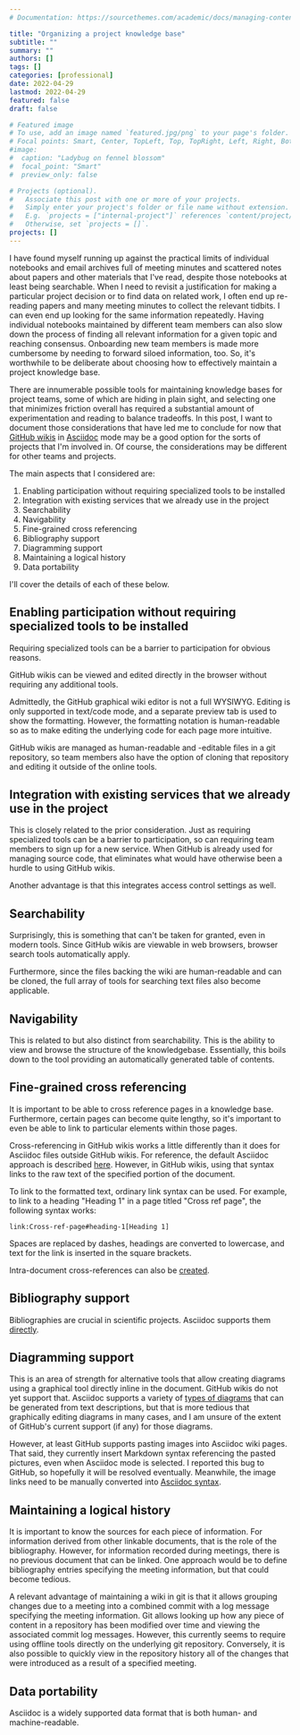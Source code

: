 ```yaml
---
# Documentation: https://sourcethemes.com/academic/docs/managing-content/

title: "Organizing a project knowledge base"
subtitle: ""
summary: ""
authors: []
tags: []
categories: [professional]
date: 2022-04-29
lastmod: 2022-04-29
featured: false
draft: false

# Featured image
# To use, add an image named `featured.jpg/png` to your page's folder.
# Focal points: Smart, Center, TopLeft, Top, TopRight, Left, Right, BottomLeft, Bottom, BottomRight.
#image:
#  caption: "Ladybug on fennel blossom"
#  focal_point: "Smart"
#  preview_only: false

# Projects (optional).
#   Associate this post with one or more of your projects.
#   Simply enter your project's folder or file name without extension.
#   E.g. `projects = ["internal-project"]` references `content/project/deep-learning/index.md`.
#   Otherwise, set `projects = []`.
projects: []
---
```

I have found myself running up against the practical limits of individual notebooks and email archives full of meeting minutes and scattered notes about papers and other materials that I've read, despite those notebooks at least being searchable. When I need to revisit a justification for making a particular project decision or to find data on related work, I often end up re-reading papers and many meeting minutes to collect the relevant tidbits. I can even end up looking for the same information repeatedly. Having individual notebooks maintained by different team members can also slow down the process of finding all relevant information for a given topic and reaching consensus. Onboarding new team members is made more cumbersome by needing to forward siloed information, too. So, it's worthwhile to be deliberate about choosing how to effectively maintain a project knowledge base.

There are innumerable possible tools for maintaining knowledge bases for project teams, some of which are hiding in plain sight, and selecting one that minimizes friction overall has required a substantial amount of experimentation and reading to balance tradeoffs. In this post, I want to document those considerations that have led me to conclude for now that [GitHub wikis](https://docs.github.com/en/communities/documenting-your-project-with-wikis) in [Asciidoc](https://asciidoctor.org/) mode may be a good option for the sorts of projects that I'm involved in. Of course, the considerations may be different for other teams and projects.

The main aspects that I considered are:
1. Enabling participation without requiring specialized tools to be installed
2. Integration with existing services that we already use in the project
3. Searchability
4. Navigability
5. Fine-grained cross referencing
6. Bibliography support
7. Diagramming support
8. Maintaining a logical history
9. Data portability

I'll cover the details of each of these below.

## Enabling participation without requiring specialized tools to be installed

Requiring specialized tools can be a barrier to participation for obvious reasons.

GitHub wikis can be viewed and edited directly in the browser without requiring any additional tools.

Admittedly, the GitHub graphical wiki editor is not a full WYSIWYG. Editing is only supported in text/code mode, and a separate preview tab is used to show the formatting. However, the formatting notation is human-readable so as to make editing the underlying code for each page more intuitive.

GitHub wikis are managed as human-readable and -editable files in a git repository, so team members also have the option of cloning that repository and editing it outside of the online tools.

## Integration with existing services that we already use in the project

This is closely related to the prior consideration. Just as requiring specialized tools can be a barrier to participation, so can requiring team members to sign up for a new service. When GitHub is already used for managing source code, that eliminates what would have otherwise been a hurdle to using GitHub wikis.

Another advantage is that this integrates access control settings as well.

## Searchability

Surprisingly, this is something that can't be taken for granted, even in modern tools. Since GitHub wikis are viewable in web browsers, browser search tools automatically apply.

Furthermore, since the files backing the wiki are human-readable and can be cloned, the full array of tools for searching text files also become applicable.

## Navigability

This is related to but also distinct from searchability. This is the ability to view and browse the structure of the knowledgebase. Essentially, this boils down to the tool providing an automatically generated table of contents.

## Fine-grained cross referencing

It is important to be able to cross reference pages in a knowledge base. Furthermore, certain pages can become quite lengthy, so it's important to even be able to link to particular elements within those pages.

Cross-referencing in GitHub wikis works a little differently than it does for Asciidoc files outside GitHub wikis. For reference, the default Asciidoc approach is described [here](https://docs.asciidoctor.org/asciidoc/latest/macros/inter-document-xref/#navigating-between-source-files). However, in GitHub wikis, using that syntax links to the raw text of the specified portion of the document.

To link to the formatted text, ordinary link syntax can be used. For example, to link to a heading "Heading 1" in a page titled "Cross ref page", the following syntax works:
```
link:Cross-ref-page#heading-1[Heading 1]
```
Spaces are replaced by dashes, headings are converted to lowercase, and text for the link is inserted in the square brackets.

Intra-document cross-references can also be [created](https://docs.asciidoctor.org/asciidoc/latest/macros/xref/#internal-cross-references).

## Bibliography support

Bibliographies are crucial in scientific projects. Asciidoc supports them [directly](https://docs.asciidoctor.org/asciidoc/latest/sections/bibliography/).

## Diagramming support

This is an area of strength for alternative tools that allow creating diagrams using a graphical tool directly inline in the document. GitHub wikis do not yet support that. Asciidoc supports a variety of [types of diagrams](https://docs.asciidoctor.org/diagram-extension/latest/) that can be generated from text descriptions, but that is more tedious that graphically editing diagrams in many cases, and I am unsure of the extent of GitHub's current support (if any) for those diagrams.

However, at least GitHub supports pasting images into Asciidoc wiki pages. That said, they currently insert Markdown syntax referencing the pasted pictures, even when Asciidoc mode is selected. I reported this bug to GitHub, so hopefully it will be resolved eventually. Meanwhile, the image links need to be manually converted into [Asciidoc syntax](https://docs.asciidoctor.org/asciidoc/latest/syntax-quick-reference/#images).

## Maintaining a logical history

It is important to know the sources for each piece of information. For information derived from other linkable documents, that is the role of the bibliography. However, for information recorded during meetings, there is no previous document that can be linked. One approach would be to define bibliography entries specifying the meeting information, but that could become tedious.

A relevant advantage of maintaining a wiki in git is that it allows grouping changes due to a meeting into a combined commit with a log message specifying the meeting information. Git allows looking up how any piece of content in a repository has been modified over time and viewing the associated commit log messages. However, this currently seems to require using offline tools directly on the underlying git repository. Conversely, it is also possible to quickly view in the repository history all of the changes that were introduced as a result of a specified meeting.

## Data portability

Asciidoc is a widely supported data format that is both human- and machine-readable.